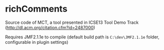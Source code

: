 # richComments

Source code of MCT, a tool presented in ICSE13 Tool Demo Track (http://dl.acm.org/citation.cfm?id=2487000)

Requires JMF2.1.1e to compile (default build path is `C:\dev\JMF2.1.1e` folder, configurable in plugin settings)